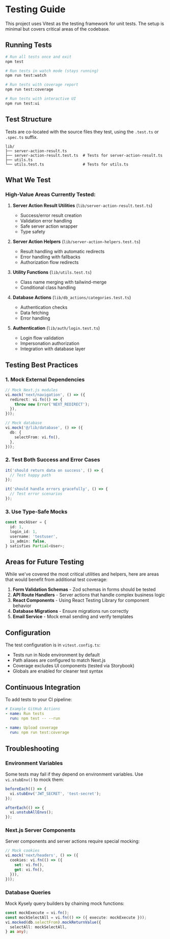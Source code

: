 # Testing Guide

This project uses Vitest as the testing framework for unit tests. The setup is minimal but covers critical areas of the codebase.

## Running Tests

```bash
# Run all tests once and exit
npm test

# Run tests in watch mode (stays running)
npm run test:watch

# Run tests with coverage report
npm run test:coverage

# Run tests with interactive UI
npm run test:ui
```

## Test Structure

Tests are co-located with the source files they test, using the `.test.ts` or `.spec.ts` suffix.

```
lib/
├── server-action-result.ts
├── server-action-result.test.ts  # Tests for server-action-result.ts
├── utils.ts
└── utils.test.ts                 # Tests for utils.ts
```

## What We Test

### High-Value Areas Currently Tested:

1. **Server Action Result Utilities** (`lib/server-action-result.test.ts`)
   - Success/error result creation
   - Validation error handling
   - Safe server action wrapper
   - Type safety

2. **Server Action Helpers** (`lib/server-action-helpers.test.ts`)
   - Result handling with automatic redirects
   - Error handling with fallbacks
   - Authorization flow redirects

3. **Utility Functions** (`lib/utils.test.ts`)
   - Class name merging with tailwind-merge
   - Conditional class handling

4. **Database Actions** (`lib/db_actions/categories.test.ts`)
   - Authentication checks
   - Data fetching
   - Error handling

5. **Authentication** (`lib/auth/login.test.ts`)
   - Login flow validation
   - Impersonation authorization
   - Integration with database layer

## Testing Best Practices

### 1. Mock External Dependencies
```typescript
// Mock Next.js modules
vi.mock('next/navigation', () => ({
  redirect: vi.fn(() => {
    throw new Error('NEXT_REDIRECT');
  }),
}));

// Mock database
vi.mock('@/lib/database', () => ({
  db: {
    selectFrom: vi.fn(),
  },
}));
```

### 2. Test Both Success and Error Cases
```typescript
it('should return data on success', () => {
  // Test happy path
});

it('should handle errors gracefully', () => {
  // Test error scenarios
});
```

### 3. Use Type-Safe Mocks
```typescript
const mockUser = {
  id: 1,
  login_id: 1,
  username: 'testuser',
  is_admin: false,
} satisfies Partial<User>;
```

## Areas for Future Testing

While we've covered the most critical utilities and helpers, here are areas that would benefit from additional test coverage:

1. **Form Validation Schemas** - Zod schemas in forms should be tested
2. **API Route Handlers** - Server actions that handle complex business logic
3. **React Components** - Using React Testing Library for component behavior
4. **Database Migrations** - Ensure migrations run correctly
5. **Email Service** - Mock email sending and verify templates

## Configuration

The test configuration is in `vitest.config.ts`:

- Tests run in Node environment by default
- Path aliases are configured to match Next.js
- Coverage excludes UI components (tested via Storybook)
- Globals are enabled for cleaner test syntax

## Continuous Integration

To add tests to your CI pipeline:

```yaml
# Example GitHub Actions
- name: Run tests
  run: npm test -- --run
  
- name: Upload coverage
  run: npm run test:coverage
```

## Troubleshooting

### Environment Variables
Some tests may fail if they depend on environment variables. Use `vi.stubEnv()` to mock them:

```typescript
beforeEach(() => {
  vi.stubEnv('JWT_SECRET', 'test-secret');
});

afterEach(() => {
  vi.unstubAllEnvs();
});
```

### Next.js Server Components
Server components and server actions require special mocking:

```typescript
// Mock cookies
vi.mock('next/headers', () => ({
  cookies: vi.fn(() => ({
    set: vi.fn(),
    get: vi.fn(),
  })),
}));
```

### Database Queries
Mock Kysely query builders by chaining mock functions:

```typescript
const mockExecute = vi.fn();
const mockSelectAll = vi.fn(() => ({ execute: mockExecute }));
vi.mocked(db.selectFrom).mockReturnValue({
  selectAll: mockSelectAll,
} as any);
```